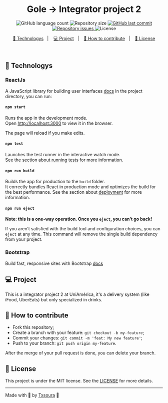<h1 align="center">
  Gole -> Integrator project 2
</h1>
<p align="center">
  <img alt="GitHub language count" src="https://img.shields.io/github/languages/count/txsoura/Integrador2-UniAmerica?style=for-the-badge&logo=appveyor">

  <img alt="Repository size" src="https://img.shields.io/github/repo-size/txsoura/Integrador2-UniAmerica?style=for-the-badge&logo=appveyor">

  <a href="https://github.com/txsoura/Integrador2-UniAmerica/commits/develop">
    <img alt="GitHub last commit" src="https://img.shields.io/github/last-commit/Henriquecesp/Ecommerce-FullStack-MERN?style=for-the-badge&logo=appveyor">
  </a>

  <a href="https://github.com/txsoura/Integrador2-UniAmerica/issues">
    <img alt="Repository issues" src="https://img.shields.io/github/issues/txsoura/Integrador2-UniAmerica?style=for-the-badge&logo=appveyor">
  </a>

  <img alt="License" src="https://img.shields.io/badge/license-MIT-brightgreen?style=for-the-badge&logo=appveyor">
</p>

<p align="center">
  <a href="#-technologys">🚀 Technologys</a>&nbsp;&nbsp;&nbsp;|&nbsp;&nbsp;&nbsp;
  <a href="#-project">💻 Project</a>&nbsp;&nbsp;&nbsp;|&nbsp;&nbsp;&nbsp;
  <a href="#-how-to-contribute">🤔 How to contribute</a>&nbsp;&nbsp;&nbsp;|&nbsp;&nbsp;&nbsp;
  <a href="#-license">📝 License</a>
</p>

<br>

## 🚀 Technologys

### ReactJs

A JavaScript library for building user interfaces [docs](https://reactjs.org/)
In the project directory, you can run:

#### `npm start`

Runs the app in the development mode.<br />
Open [http://localhost:3000](http://localhost:3000) to view it in the browser.

The page will reload if you make edits.<br />

#### `npm test`

Launches the test runner in the interactive watch mode.<br />
See the section about [running tests](https://facebook.github.io/create-react-app/docs/running-tests) for more information.

#### `npm run build`

Builds the app for production to the `build` folder.<br />
It correctly bundles React in production mode and optimizes the build for the best performance.
See the section about [deployment](https://facebook.github.io/create-react-app/docs/deployment) for more information.

#### `npm run eject`

**Note: this is a one-way operation. Once you `eject`, you can’t go back!**

If you aren’t satisfied with the build tool and configuration choices, you can `eject` at any time. This command will remove the single build dependency from your project.

### Bootstrap

Build fast, responsive sites with Bootstrap [docs](https://getbootstrap.com/)

## 💻 Project

This is a integrator project 2 at UniAmérica, it's a delivery system (like iFood, UberEats) but only specialized in drinks.

## 🤔 How to contribute

-   Fork this repository;
-   Create a branch with your feature: `git checkout -b my-feature`;
-   Commit your changes: `git commit -m 'feat: My new feature'`;
-   Push to your branch: `git push origin my-feature`.

After the merge of your pull request is done, you can delete your branch.

## 📝 License

This project is under the MIT license. See the [LICENSE](LICENSE) for more details.

---

Made with 🖤 by [Txsoura](https://github.com/txsoura) :wave:
